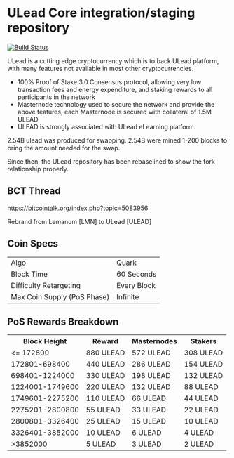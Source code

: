 ULead Core integration/staging repository
=====================================

[![Build Status](https://travis-ci.org/uleadproject/ULead.svg?branch=master)](https://travis-ci.org/uleadproject/ULead)

ULead is a cutting edge cryptocurrency which is to back ULead platform, with many features not available in most other cryptocurrencies.
- 100% Proof of Stake 3.0 Consensus protocol, allowing very low transaction fees and energy expenditure, and staking rewards to all participants in the network
- Masternode technology used to secure the network and provide the above features, each Masternode is secured
  with collateral of 1.5M ULEAD
- ULEAD is strongly associated with ULead eLearning platform.

2.54B ulead was produced for swapping. 2.54B were mined 1-200 blocks to bring the amount needed for the swap.

Since then, the ULead repository has been rebaselined to show the fork relationship properly.

## BCT Thread ##

https://bitcointalk.org/index.php?topic=5083956

Rebrand from Lemanum [LMN] to ULead [ULEAD]

## Coin Specs ##
<table>
<tr><td>Algo</td><td>Quark</td></tr>
<tr><td>Block Time</td><td>60 Seconds</td></tr>
<tr><td>Difficulty Retargeting</td><td>Every Block</td></tr>
<tr><td>Max Coin Supply (PoS Phase)</td><td>Infinite</td></tr>
</table>

## PoS Rewards Breakdown ##

<table>
<th>Block Height</th><th>Reward</th><th>Masternodes</th><th>Stakers</th>
<tr><td><= 172800</td><td>880 ULEAD</td><td>572 ULEAD</td><td>308 ULEAD</td></tr>
<tr><td>172801-698400</td><td>440 ULEAD</td><td>286 ULEAD</td><td>154 ULEAD</td></tr>
<tr><td>698401-1224000</td><td>330 ULEAD</td><td>198 ULEAD</td><td>132 ULEAD</td></tr>
<tr><td>1224001-1749600</td><td>220 ULEAD</td><td>132 ULEAD</td><td>88 ULEAD</td></tr>
<tr><td>1749601-2275200</td><td>110 ULEAD</td><td>66 ULEAD</td><td>44 ULEAD</td></tr>
<tr><td>2275201-2800800</td><td>55 ULEAD</td><td>33 ULEAD</td><td>22 ULEAD</td></tr>
<tr><td>2800801-3326400</td><td>25 ULEAD</td><td>15 ULEAD</td><td>10 ULEAD</td></tr>
<tr><td>3326401-3852000</td><td>10 ULEAD</td><td>6 ULEAD</td><td>4 ULEAD</td></tr>
<tr><td>>3852000</td><td>5 ULEAD</td><td>3 ULEAD</td><td>2 ULEAD</td></tr>
</table>
